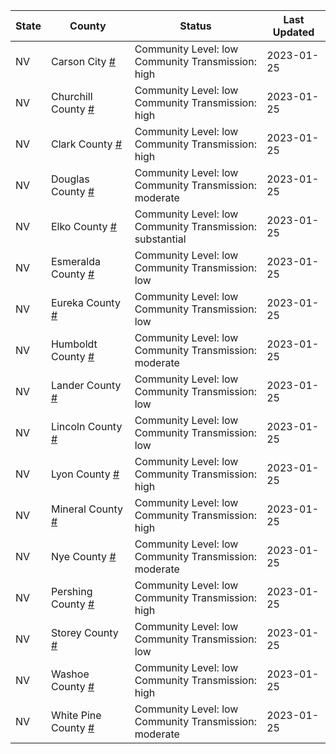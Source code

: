 State | County | Status | Last Updated
--- | --- | --- | --- 
NV | Carson City <a href="#carson_city">#</a> | <a name="carson_city"></a>Community Level: low<br/>Community Transmission: high | 2023-01-25
NV | Churchill County <a href="#churchill_county">#</a> | <a name="churchill_county"></a>Community Level: low<br/>Community Transmission: high | 2023-01-25
NV | Clark County <a href="#clark_county">#</a> | <a name="clark_county"></a>Community Level: low<br/>Community Transmission: high | 2023-01-25
NV | Douglas County <a href="#douglas_county">#</a> | <a name="douglas_county"></a>Community Level: low<br/>Community Transmission: moderate | 2023-01-25
NV | Elko County <a href="#elko_county">#</a> | <a name="elko_county"></a>Community Level: low<br/>Community Transmission: substantial | 2023-01-25
NV | Esmeralda County <a href="#esmeralda_county">#</a> | <a name="esmeralda_county"></a>Community Level: low<br/>Community Transmission: low | 2023-01-25
NV | Eureka County <a href="#eureka_county">#</a> | <a name="eureka_county"></a>Community Level: low<br/>Community Transmission: low | 2023-01-25
NV | Humboldt County <a href="#humboldt_county">#</a> | <a name="humboldt_county"></a>Community Level: low<br/>Community Transmission: moderate | 2023-01-25
NV | Lander County <a href="#lander_county">#</a> | <a name="lander_county"></a>Community Level: low<br/>Community Transmission: low | 2023-01-25
NV | Lincoln County <a href="#lincoln_county">#</a> | <a name="lincoln_county"></a>Community Level: low<br/>Community Transmission: low | 2023-01-25
NV | Lyon County <a href="#lyon_county">#</a> | <a name="lyon_county"></a>Community Level: low<br/>Community Transmission: high | 2023-01-25
NV | Mineral County <a href="#mineral_county">#</a> | <a name="mineral_county"></a>Community Level: low<br/>Community Transmission: high | 2023-01-25
NV | Nye County <a href="#nye_county">#</a> | <a name="nye_county"></a>Community Level: low<br/>Community Transmission: moderate | 2023-01-25
NV | Pershing County <a href="#pershing_county">#</a> | <a name="pershing_county"></a>Community Level: low<br/>Community Transmission: high | 2023-01-25
NV | Storey County <a href="#storey_county">#</a> | <a name="storey_county"></a>Community Level: low<br/>Community Transmission: low | 2023-01-25
NV | Washoe County <a href="#washoe_county">#</a> | <a name="washoe_county"></a>Community Level: low<br/>Community Transmission: high | 2023-01-25
NV | White Pine County <a href="#white_pine_county">#</a> | <a name="white_pine_county"></a>Community Level: low<br/>Community Transmission: moderate | 2023-01-25
